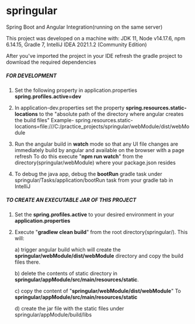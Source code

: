 # springular
Spring Boot and Angular Integration(running on the same server)

This project was developed on a machine with:
JDK 11, Node v14.17.6, npm 6.14.15, Gradle 7, IntelliJ IDEA 2021.1.2 (Community Edition)

After you've imported the project in your IDE refresh the gradle project to download the required dependencies

##### FOR DEVELOPMENT

1) Set the following property in application.properties
**spring.profiles.active=dev**

2) In application-dev.properties
set the property **spring.resources.static-locations** to the "absolute path of the directory where angular creates the build files"
Example- spring.resources.static-locations=file:///C:/practice_projects/springular/webModule/dist/webModule

3) Run the angular build in **watch** mode so that any UI file changes are immediately build by angular and available on the browser with a page refresh
To do this execute "**npm run watch**" from the directory(springular/webModule) where your package.json resides

4) To debug the java app, debug the **bootRun** gradle task under springular/Tasks/application/bootRun task from your gradle tab in IntelliJ

##### TO CREATE AN EXECUTABLE JAR OF THIS PROJECT

1) Set the **spring.profiles.active** to your desired environment in your **application.properties**

2) Execute "**gradlew clean build**" from the root directory(springular/). This will:
    
    a) trigger angular build which will create the **springular/webModule/dist/webModule** directory and copy the build files there.
    
    b) delete the contents of static directory in **springular/appModule/src/main/resources/static**.
    
    c) copy the content of "**springular/webModule/dist/webModule**" To **springular/appModule/src/main/resources/static**
    
    d) create the jar file with the static files under springular/appModule/build/libs






